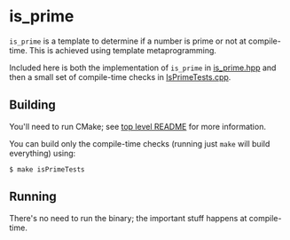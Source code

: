 # is_prime

`is_prime` is a template to determine if a number is prime or not at
compile-time. This is achieved using template metaprogramming.

Included here is both the implementation of `is_prime` in
[is_prime.hpp](is_prime.hpp) and then a small set of compile-time checks in
[IsPrimeTests.cpp](IsPrimeTests.cpp).

## Building

You'll need to run CMake; see [top level README](../../README.md) for more
information.

You can build only the compile-time checks (running just `make` will build
everything) using:

```
$ make isPrimeTests
```

## Running

There's no need to run the binary; the important stuff happens at compile-time.
